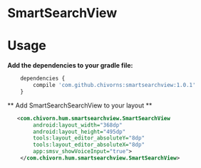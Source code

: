 # SmartSearchView
# Usage
**Add the dependencies to your gradle file:**
```javascript
	dependencies {
    	compile 'com.github.chivorns:smartsearchview:1.0.1'
	}
```
** Add SmartSearchSearchView to your layout **
```xml
   <com.chivorn.hum.smartsearchview.SmartSearchView
        android:layout_width="368dp"
        android:layout_height="495dp"
        tools:layout_editor_absoluteY="8dp"
        tools:layout_editor_absoluteX="8dp"
        app:smsv_showVoiceInput="true">
    </com.chivorn.hum.smartsearchview.SmartSearchView>
```
